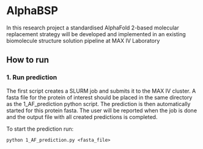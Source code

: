 # AlphaBSP

In this research project a standardised AlphaFold 2-based molecular replacement strategy will be developed and implemented in an existing biomolecule structure solution pipeline at MAX IV Laboratory

## How to run

### 1. Run prediction
The first script creates a SLURM job and submits it to the MAX IV cluster. A fasta file for the protein of interest should be placed in the same directory as the 1_AF_prediction python script. The prediction is then automatically started for this protein fasta. The user will be reported when the job is done and the output file with all created predictions is completed.

To start the prediction run:
```
python 1_AF_prediction.py <fasta_file>
```